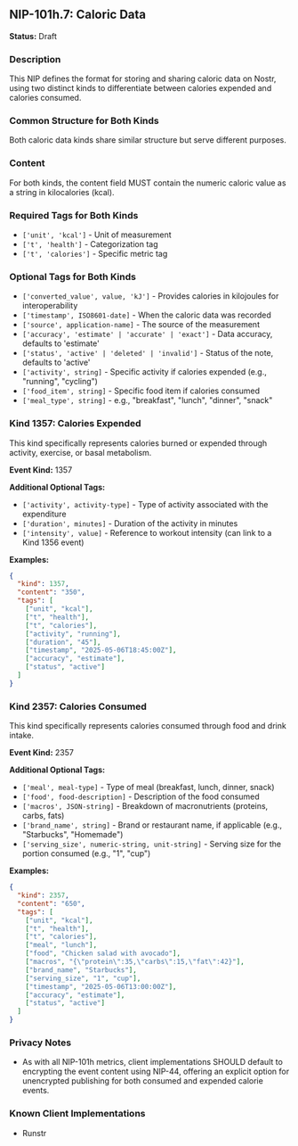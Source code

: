 ## NIP-101h.7: Caloric Data

**Status:** Draft

### Description

This NIP defines the format for storing and sharing caloric data on Nostr, using two distinct kinds to differentiate between calories expended and calories consumed.

### Common Structure for Both Kinds

Both caloric data kinds share similar structure but serve different purposes.

### Content

For both kinds, the content field MUST contain the numeric caloric value as a string in kilocalories (kcal).

### Required Tags for Both Kinds

- `['unit', 'kcal']` - Unit of measurement
- `['t', 'health']` - Categorization tag
- `['t', 'calories']` - Specific metric tag

### Optional Tags for Both Kinds

- `['converted_value', value, 'kJ']` - Provides calories in kilojoules for interoperability
- `['timestamp', ISO8601-date]` - When the caloric data was recorded
- `['source', application-name]` - The source of the measurement
- `['accuracy', 'estimate' | 'accurate' | 'exact']` - Data accuracy, defaults to 'estimate'
- `['status', 'active' | 'deleted' | 'invalid']` - Status of the note, defaults to 'active'
- `['activity', string]` - Specific activity if calories expended (e.g., "running", "cycling")
- `['food_item', string]` - Specific food item if calories consumed
- `['meal_type', string]` - e.g., "breakfast", "lunch", "dinner", "snack"

### Kind 1357: Calories Expended

This kind specifically represents calories burned or expended through activity, exercise, or basal metabolism.

**Event Kind:** 1357

**Additional Optional Tags:**
- `['activity', activity-type]` - Type of activity associated with the expenditure
- `['duration', minutes]` - Duration of the activity in minutes
- `['intensity', value]` - Reference to workout intensity (can link to a Kind 1356 event)

**Examples:**
```json
{
  "kind": 1357,
  "content": "350",
  "tags": [
    ["unit", "kcal"],
    ["t", "health"],
    ["t", "calories"],
    ["activity", "running"],
    ["duration", "45"],
    ["timestamp", "2025-05-06T18:45:00Z"],
    ["accuracy", "estimate"],
    ["status", "active"]
  ]
}
```

### Kind 2357: Calories Consumed

This kind specifically represents calories consumed through food and drink intake.

**Event Kind:** 2357

**Additional Optional Tags:**
- `['meal', meal-type]` - Type of meal (breakfast, lunch, dinner, snack)
- `['food', food-description]` - Description of the food consumed
- `['macros', JSON-string]` - Breakdown of macronutrients (proteins, carbs, fats)
- `['brand_name', string]` - Brand or restaurant name, if applicable (e.g., "Starbucks", "Homemade")
- `['serving_size', numeric-string, unit-string]` - Serving size for the portion consumed (e.g., "1", "cup")

**Examples:**
```json
{
  "kind": 2357,
  "content": "650",
  "tags": [
    ["unit", "kcal"],
    ["t", "health"],
    ["t", "calories"],
    ["meal", "lunch"],
    ["food", "Chicken salad with avocado"],
    ["macros", "{\"protein\":35,\"carbs\":15,\"fat\":42}"],
    ["brand_name", "Starbucks"],
    ["serving_size", "1", "cup"],
    ["timestamp", "2025-05-06T13:00:00Z"],
    ["accuracy", "estimate"],
    ["status", "active"]
  ]
}
```

### Privacy Notes
- As with all NIP-101h metrics, client implementations SHOULD default to encrypting the event content using NIP-44, offering an explicit option for unencrypted publishing for both consumed and expended calorie events.

### Known Client Implementations
- Runstr
